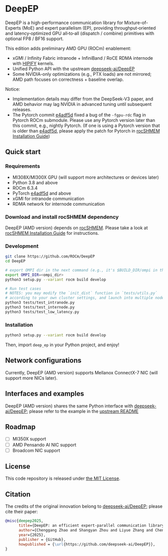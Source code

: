 # DeepEP
DeepEP is a high-performance communication library for Mixture-of-Experts (MoE) and expert parallelism (EP), providing throughput‑oriented and latency‑optimized GPU all‑to‑all (dispatch / combine) primitives with optional FP8 / BF16 support.

This edition adds preliminary AMD GPU (ROCm) enablement:
- xGMI / Infinity Fabric intranode + InfiniBand / RoCE RDMA internode with [HIPIFY](https://rocm.docs.amd.com/projects/HIPIFY/en/latest/) kernels.
- Unified Python API with the upstream [deepseek-ai/DeepEP](https://github.com/deepseek-ai/DeepEP)
- Some NVIDIA-only optimizations (e.g., PTX loads) are not mirrored; AMD path focuses on correctness + baseline overlap.

Notice: 
- Implementation details may differ from the DeepSeek-V3 paper, and AMD behavior may lag NVIDIA in advanced tuning until subsequent releases.
- The Pytorch commit [e4adf5d](https://github.com/pytorch/pytorch/commit/e4adf5df39d9c472c7dcbac18efde29241e238f0) fixed a bug of the `-fgpu-rdc` flag in Pytorch ROCm submodule. Please use any Pytorch version later than this commit, e.g., nightly Pytorch. (If one is using a Pytorch version that is older than [e4adf5d](https://github.com/pytorch/pytorch/commit/e4adf5df39d9c472c7dcbac18efde29241e238f0), please apply the patch for Pytorch in [rocSHMEM Installation Guide](third-party/README.md))

## Quick start

### Requirements

- MI308X/MI300X GPU (will support more architectures or devices later)
- Python 3.8 and above
- ROCm 6.3.4
- PyTorch [e4adf5d](https://github.com/pytorch/pytorch/commit/e4adf5df39d9c472c7dcbac18efde29241e238f0) and above
- xGMI for intranode communication
- RDMA network for internode communication

### Download and install rocSHMEM dependency

DeepEP (AMD version) depends on [rocSHMEM](https://github.com/ROCm/rocSHMEM). Please take a look at [rocSHMEM Installation Guide](third-party/README.md) for instructions.

### Development

```bash
git clone https://github.com/ROCm/DeepEP
cd DeepEP

# export OMPI dir in the next command (e.g., it's $BUILD_DIR/ompi in third-party/README.md)
export OMPI_DIR=<ompi_dir>
python3 setup.py --variant rocm build develop

# Run test cases
# NOTES: you may modify the `init_dist` function in `tests/utils.py`
# according to your own cluster settings, and launch into multiple nodes
python3 tests/test_intranode.py
python3 tests/test_internode.py
python3 tests/test_low_latency.py
```

### Installation

```bash
python3 setup.py --variant rocm build develop
```

Then, import `deep_ep` in your Python project, and enjoy!

## Network configurations

Currently, DeepEP (AMD version) supports Mellanox ConnectX-7 NIC (will support more NICs later).

## Interfaces and examples

DeepEP (AMD version) shares the same Python interface with [deepseek-ai/DeepEP](https://github.com/deepseek-ai/DeepEP); please refer to the example in the [upstream README](https://github.com/deepseek-ai/DeepEP?tab=readme-ov-file#interfaces-and-examples) 

## Roadmap

- [ ] MI350X support
- [ ] AMD Pensando AI NIC support
- [ ] Broadcom NIC support

## License

This code repository is released under [the MIT License](LICENSE).

## Citation

The credits of the original innovation belong to [deepseek-ai/DeepEP](https://github.com/deepseek-ai/DeepEP); please cite their paper:

```bibtex
@misc{deepep2025,
      title={DeepEP: an efficient expert-parallel communication library},
      author={Chenggang Zhao and Shangyan Zhou and Liyue Zhang and Chengqi Deng and Zhean Xu and Yuxuan Liu and Kuai Yu and Jiashi Li and Liang Zhao},
      year={2025},
      publisher = {GitHub},
      howpublished = {\url{https://github.com/deepseek-ai/DeepEP}},
}
```
